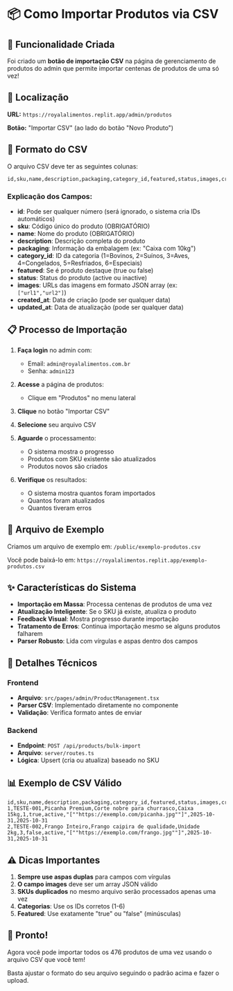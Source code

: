 # 📦 Como Importar Produtos via CSV

## 🚀 Funcionalidade Criada

Foi criado um **botão de importação CSV** na página de gerenciamento de produtos do admin que permite importar centenas de produtos de uma só vez!

## 📍 Localização

**URL:** `https://royalalimentos.replit.app/admin/produtos`

**Botão:** "Importar CSV" (ao lado do botão "Novo Produto")

## 📝 Formato do CSV

O arquivo CSV deve ter as seguintes colunas:

```csv
id,sku,name,description,packaging,category_id,featured,status,images,created_at,updated_at
```

### Explicação dos Campos:

- **id**: Pode ser qualquer número (será ignorado, o sistema cria IDs automáticos)
- **sku**: Código único do produto (OBRIGATÓRIO)
- **name**: Nome do produto (OBRIGATÓRIO)
- **description**: Descrição completa do produto
- **packaging**: Informação da embalagem (ex: "Caixa com 10kg")
- **category_id**: ID da categoria (1=Bovinos, 2=Suínos, 3=Aves, 4=Congelados, 5=Resfriados, 6=Especiais)
- **featured**: Se é produto destaque (true ou false)
- **status**: Status do produto (active ou inactive)
- **images**: URLs das imagens em formato JSON array (ex: `["url1","url2"]`)
- **created_at**: Data de criação (pode ser qualquer data)
- **updated_at**: Data de atualização (pode ser qualquer data)

## 📋 Processo de Importação

1. **Faça login** no admin com:
   - Email: `admin@royalalimentos.com.br`
   - Senha: `admin123`

2. **Acesse** a página de produtos:
   - Clique em "Produtos" no menu lateral

3. **Clique** no botão "Importar CSV"

4. **Selecione** seu arquivo CSV

5. **Aguarde** o processamento:
   - O sistema mostra o progresso
   - Produtos com SKU existente são atualizados
   - Produtos novos são criados

6. **Verifique** os resultados:
   - O sistema mostra quantos foram importados
   - Quantos foram atualizados
   - Quantos tiveram erros

## 🎯 Arquivo de Exemplo

Criamos um arquivo de exemplo em:
`/public/exemplo-produtos.csv`

Você pode baixá-lo em:
`https://royalalimentos.replit.app/exemplo-produtos.csv`

## ✨ Características do Sistema

- **Importação em Massa**: Processa centenas de produtos de uma vez
- **Atualização Inteligente**: Se o SKU já existe, atualiza o produto
- **Feedback Visual**: Mostra progresso durante importação
- **Tratamento de Erros**: Continua importação mesmo se alguns produtos falharem
- **Parser Robusto**: Lida com vírgulas e aspas dentro dos campos

## 🔧 Detalhes Técnicos

### Frontend
- **Arquivo**: `src/pages/admin/ProductManagement.tsx`
- **Parser CSV**: Implementado diretamente no componente
- **Validação**: Verifica formato antes de enviar

### Backend
- **Endpoint**: `POST /api/products/bulk-import`
- **Arquivo**: `server/routes.ts`
- **Lógica**: Upsert (cria ou atualiza) baseado no SKU

## 📊 Exemplo de CSV Válido

```csv
id,sku,name,description,packaging,category_id,featured,status,images,created_at,updated_at
1,TESTE-001,Picanha Premium,Corte nobre para churrasco,Caixa 15kg,1,true,active,"[""https://exemplo.com/picanha.jpg""]",2025-10-31,2025-10-31
2,TESTE-002,Frango Inteiro,Frango caipira de qualidade,Unidade 2kg,3,false,active,"[""https://exemplo.com/frango.jpg""]",2025-10-31,2025-10-31
```

## ⚠️ Dicas Importantes

1. **Sempre use aspas duplas** para campos com vírgulas
2. **O campo images** deve ser um array JSON válido
3. **SKUs duplicados** no mesmo arquivo serão processados apenas uma vez
4. **Categorias**: Use os IDs corretos (1-6)
5. **Featured**: Use exatamente "true" ou "false" (minúsculas)

## 🎉 Pronto!

Agora você pode importar todos os 476 produtos de uma vez usando o arquivo CSV que você tem!

Basta ajustar o formato do seu arquivo seguindo o padrão acima e fazer o upload.